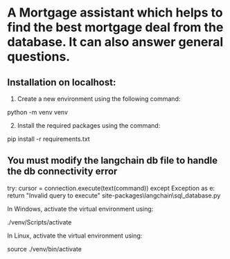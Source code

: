 # A Mortgage assistant which helps to find the best mortgage deal from the database. It can also answer general questions.
 
## Installation on localhost:

1. Create a new environment using the following command:
   
python -m venv venv


2. Install the required packages using the command:

pip install -r requirements.txt

## You must modify the langchain db file to handle the db connectivity error

try:
    cursor = connection.execute(text(command))
except Exception as e:
    return "Invalid query to execute"
<PATH OF YOUR VENV DIRECTORY> site-packages\langchain\sql_database.py



In Windows, activate the virtual environment using:

./venv/Scripts/activate


In Linux, activate the virtual environment using:

source ./venv/bin/activate

